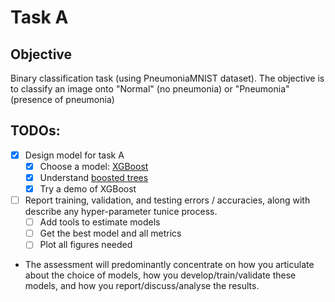 # Task A

## Objective

Binary classification task (using PneumoniaMNIST dataset). The objective
is to classify an image onto "Normal" (no pneumonia) or "Pneumonia"
(presence of pneumonia)

## TODOs:

* [x] Design model for task A
    * [x] Choose a model: [XGBoost](https://github.com/dmlc/xgboost)
    * [x] Understand [boosted trees](https://xgboost.readthedocs.io/en/stable/tutorials/model.html)
    * [x] Try a demo of XGBoost
* [ ] Report training, validation, and testing errors / accuracies, along with describe any hyper-parameter tunice process.
    * [ ] Add tools to estimate models
    * [ ] Get the best model and all metrics
    * [ ] Plot all figures needed

* The assessment will predominantly concentrate on how you articulate about the choice of models, how
you develop/train/validate these models, and how you report/discuss/analyse the
results.
